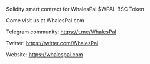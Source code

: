 Solidity smart contract for WhalesPal $WPAL BSC Token

Come visit us at WhalesPal.com

Telegram community: https://t.me/WhalesPal

Twitter: https://twitter.com/WhalesPal

Website: https://whalespal.com
